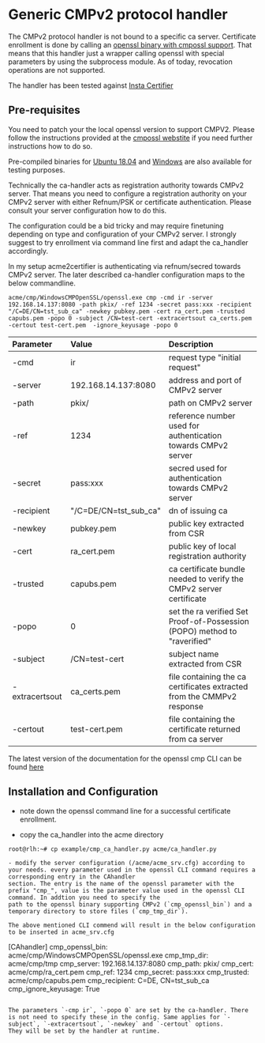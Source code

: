 # Generic CMPv2 protocol handler

The CMPv2 protocol handler is not bound to a specific ca server. Certificate enrollment is done by calling an [openssl binary with cmpossl support](https://github.com/mpeylo/cmpossl/wiki).
That means that this handler just a wrapper calling openssl with special parameters by using the subprocess module.
As of today, revocation operations are not supported.

The handler has been tested against [Insta Certifier](https://www.insta.fi/en/services/cyber-security/insta-certifier)

## Pre-requisites

You need to patch your the local openssl version to support CMPV2. Please follow the instructions provided at the [cmpossl webstite](https://github.com/mpeylo/cmpossl/wiki/Quick-Start)
if you need further instructions  how to do so.

Pre-compiled binaries for [Ubuntu 18.04](https://github.com/grindsa/acme2certifier/raw/master/examples/ca_handler/UB18CMPOpenSSL.7z) and [Windows](https://github.com/grindsa/acme2certifier/raw/master/examples/ca_handler/WindowsCMPOpenSSL.zip) are also available for testing purposes.

Technically the ca-handler acts as registration authority towards CMPv2 server. That means you need to configure a registration authority on your CMPv2 server with
either Refnum/PSK or certificate authentication. Please consult your server configuration how to do this.

The configuration could be a bid tricky and may require finetuning depending on type and configuration of your CMPv2 server. I strongly suggest to try enrollment via
command line first and adapt the ca_handler accordingly.

In my setup acme2certifier is authenticating via refnum/secred towards CMPv2 server. The later described ca-handler configuration maps to the below commandline.

```
acme/cmp/WindowsCMPOpenSSL/openssl.exe cmp -cmd ir -server 192.168.14.137:8080 -path pkix/ -ref 1234 -secret pass:xxx -recipient "/C=DE/CN=tst_sub_ca" -newkey pubkey.pem -cert ra_cert.pem -trusted capubs.pem -popo 0 -subject /CN=test-cert -extracertsout ca_certs.pem -certout test-cert.pem  -ignore_keyusage -popo 0
```

| Parameter | Value | Description |
| :-------  | :---- | :---------- |
|-cmd | ir | request type "initial request"|
|-server| 192.168.14.137:8080| address and port of CMPv2 server|
|-path | pkix/ | path on CMPv2 server |
|-ref | 1234 | reference number used for authentication towards CMPv2 server |
|-secret | pass:xxx | secred used for authentication towards CMPv2 server |
|-recipient | "/C=DE/CN=tst_sub_ca" | dn of issuing ca |
|-newkey | pubkey.pem | public key extracted from CSR |
|-cert | ra_cert.pem | public key of local registration authority |
|-trusted | capubs.pem | ca certificate bundle needed to verify the CMPv2 server certificate |
|-popo | 0 | set the ra verified Set Proof-of-Possession (POPO) method to "raverified" |
|-subject | /CN=test-cert | subject name extracted from CSR |
|-extracertsout | ca_certs.pem | file containing the ca certificates extracted from the CMMPv2 response |
|-certout | test-cert.pem | file containing the certificate returned from ca server |

The latest version of the documentation for the openssl cmp CLI can be found [here](https://github.com/mpeylo/cmpossl/blob/cmp/doc/man1/cmp.pod)


## Installation and Configuration

- note down the openssl command line for a successful certificate enrollment.

- copy the ca_handler into the acme directory
```
root@rlh:~# cp example/cmp_ca_handler.py acme/ca_handler.py

- modify the server configuration (/acme/acme_srv.cfg) according to your needs. every parameter used in the openssl CLI command requires a corresponding entry in the CAhandler 
section. The entry is the name of the openssl parameter with the prefix "cmp_", value is the parameter value used in the openssl CLI command. In addtion you need to specify the
path to the openssl binary supporting CMPv2 (`cmp_openssl_bin`) and a temporary directory to store files (`cmp_tmp_dir`).

The above mentioned CLI commend will result in the below configuration to be inserted in acme_srv.cfg 
```
[CAhandler]
cmp_openssl_bin: acme/cmp/WindowsCMPOpenSSL/openssl.exe
cmp_tmp_dir: acme/cmp/tmp
cmp_server: 192.168.14.137:8080
cmp_path: pkix/
cmp_cert: acme/cmp/ra_cert.pem
cmp_ref: 1234 
cmp_secret: pass:xxx
cmp_trusted: acme/cmp/capubs.pem
cmp_recipient: C=DE, CN=tst_sub_ca
cmp_ignore_keyusage: True
```

The parameters `-cmp ir`, `-popo 0` are set by the ca-handler. There is not need to specify these in the config. Same applies for `-subject`, `-extracertsout`, `-newkey` and `-certout` options.
They will be set by the handler at runtime.

